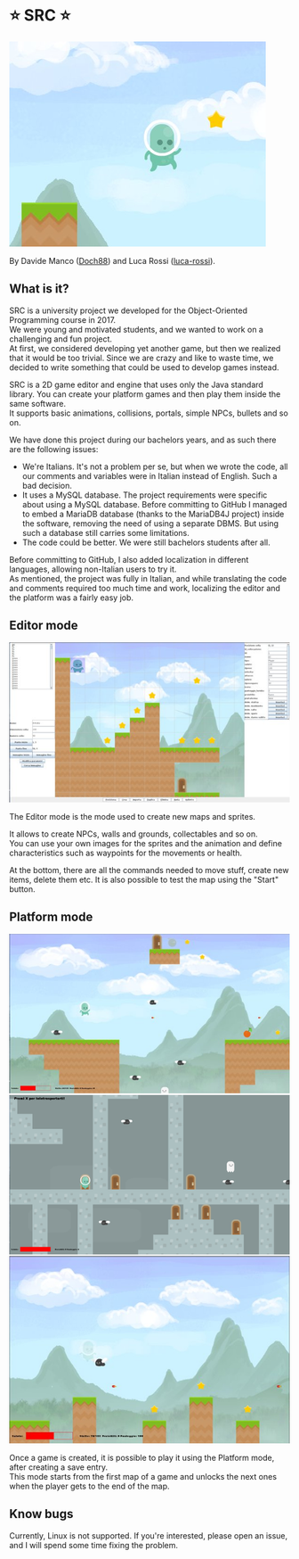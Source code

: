 # :star: SRC :star:

![main](rsc/readme/main.jpg)

By Davide Manco ([Doch88](https://github.com/Doch88)) and Luca Rossi ([luca-rossi](https://github.com/luca-rossi)).

## What is it?

SRC is a university project we developed for the Object-Oriented Programming course in 2017. <br>
We were young and motivated students, and we wanted to work on a challenging and fun project. <br>
At first, we considered developing yet another game, but then we realized that it would be too trivial. Since we are crazy and like to waste time, we decided to write something that could be used to develop games instead.

SRC is a 2D game editor and engine that uses only the Java standard library. You can create your platform games and then play them inside the same software. <br>
It supports basic animations, collisions, portals, simple NPCs, bullets and so on.

We have done this project during our bachelors years, and as such there are the following issues:
- We're Italians. It's not a problem per se, but when we wrote the code, all our comments and variables were in Italian instead of English. Such a bad decision.
- It uses a MySQL database. The project requirements were specific about using a MySQL database. Before committing to GitHub I managed to embed a MariaDB database (thanks to the MariaDB4J project) inside the software, removing the need of using a separate DBMS. But using such a database still carries some limitations.
- The code could be better. We were still bachelors students after all.

Before committing to GitHub, I also added localization in different languages, allowing non-Italian users to try it. <br>
As mentioned, the project was fully in Italian, and while translating the code and comments required too much time and work, localizing the editor and the platform was a fairly easy job.

## Editor mode

![editor](rsc/readme/editor.jpg)

The Editor mode is the mode used to create new maps and sprites. <br>

It allows to create NPCs, walls and grounds, collectables and so on. <br>
You can use your own images for the sprites and the animation and define characteristics such as waypoints for the movements or health.

At the bottom, there are all the commands needed to move stuff, create new items, delete them etc.
It is also possible to test the map using the "Start" button.

## Platform mode

![editor](rsc/readme/platform_1.jpg)
![editor](rsc/readme/platform_2.png)
![editor](rsc/readme/platform_3.jpg)

Once a game is created, it is possible to play it using the Platform mode, after creating a save entry. <br>
This mode starts from the first map of a game and unlocks the next ones when the player gets to the end of the map.

## Know bugs

Currently, Linux is not supported. If you're interested, please open an issue, and I will spend some time fixing the problem.

